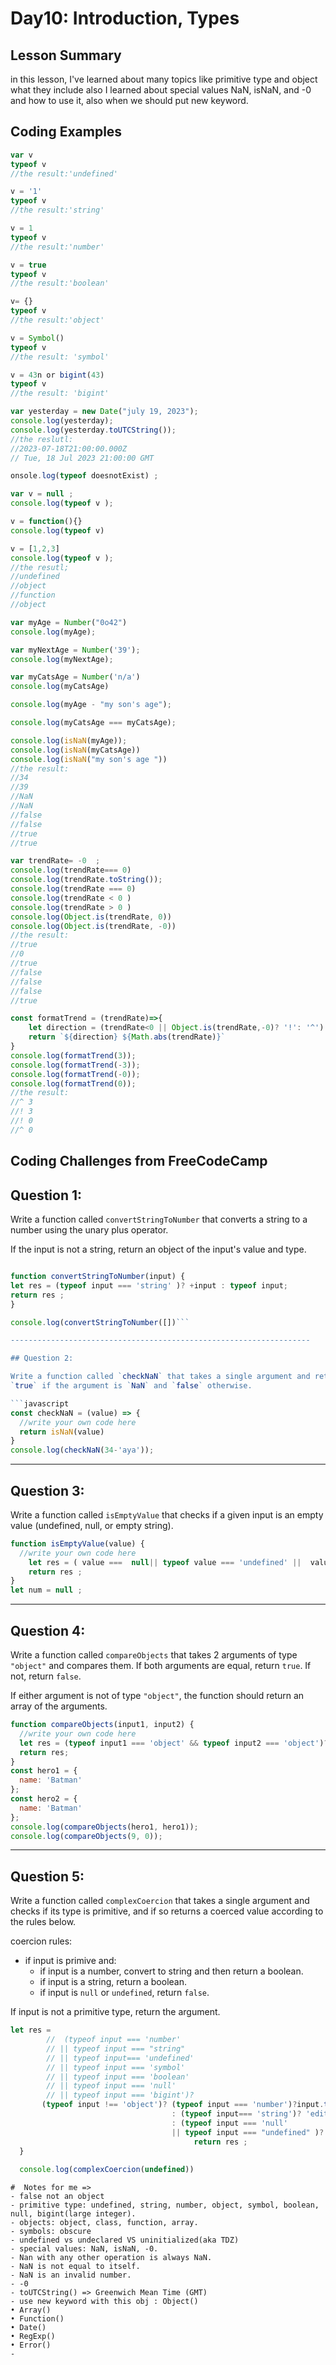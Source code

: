 # Day10: Introduction, Types


## Lesson Summary
in this lesson, I've learned about many topics like primitive type and object what they include also I learned about special values NaN, isNaN, and -0 and how to use it, also when we should put new keyword. 


## Coding Examples
```javascript
var v 
typeof v
//the result:'undefined'

v = '1'
typeof v
//the result:'string'

v = 1
typeof v
//the result:'number'

v = true
typeof v
//the result:'boolean'

v= {}
typeof v
//the result:'object'

v = Symbol()
typeof v
//the result: 'symbol'

v = 43n or bigint(43)
typeof v
//the result: 'bigint'

var yesterday = new Date("july 19, 2023");
console.log(yesterday);
console.log(yesterday.toUTCString());
//the reslutl:
//2023-07-18T21:00:00.000Z
// Tue, 18 Jul 2023 21:00:00 GMT

onsole.log(typeof doesnotExist) ; 

var v = null ; 
console.log(typeof v ); 

v = function(){}
console.log(typeof v)

v = [1,2,3]
console.log(typeof v );
//the resutl;
//undefined
//object
//function
//object

var myAge = Number("0o42")
console.log(myAge);

var myNextAge = Number('39');
console.log(myNextAge);

var myCatsAge = Number('n/a')
console.log(myCatsAge)

console.log(myAge - "my son's age");

console.log(myCatsAge === myCatsAge);

console.log(isNaN(myAge));
console.log(isNaN(myCatsAge))
console.log(isNaN("my son's age "))
//the result:
//34
//39
//NaN
//NaN
//false
//false
//true
//true

var trendRate= -0  ;
console.log(trendRate=== 0)
console.log(trendRate.toString());
console.log(trendRate === 0)
console.log(trendRate < 0 )
console.log(trendRate > 0 )
console.log(Object.is(trendRate, 0))
console.log(Object.is(trendRate, -0))
//the result:
//true
//0
//true
//false
//false
//false
//true

const formatTrend = (trendRate)=>{
    let direction = (trendRate<0 || Object.is(trendRate,-0)? '!': '^')
    return `${direction} ${Math.abs(trendRate)}`
}
console.log(formatTrend(3));
console.log(formatTrend(-3));
console.log(formatTrend(-0));
console.log(formatTrend(0));
//the result:
//^ 3
//! 3
//! 0
//^ 0
```

## Coding Challenges from FreeCodeCamp
## Question 1:

Write a function called `convertStringToNumber` that converts a string to a
number using the unary plus operator. 

If the input is not a string, return an object of the input's value and type.

```javascript

function convertStringToNumber(input) {
let res = (typeof input === 'string' )? +input : typeof input;
return res ;
}

console.log(convertStringToNumber([])```

-------------------------------------------------------------------

## Question 2:

Write a function called `checkNaN` that takes a single argument and returns
`true` if the argument is `NaN` and `false` otherwise. 

```javascript
const checkNaN = (value) => {
  //write your own code here
  return isNaN(value)
}
console.log(checkNaN(34-'aya'));
```

-------------------------------------------------------------------

## Question 3: 

Write a function called `isEmptyValue` that checks if a given input is an empty value (undefined,
null, or empty string). 

```javascript
function isEmptyValue(value) {
  //write your own code here
    let res = ( value ===  null|| typeof value === 'undefined' ||  value === '')? true : false;
    return res ;  
}
let num = null ;
```

-------------------------------------------------------------------

## Question 4: 

Write a function called `compareObjects` that takes 2 arguments of type
`"object"` and compares them. If both arguments are equal, return `true`. If
not, return `false`.

If either argument is not of type `"object"`, the function should return an
array of the arguments. 

```javascript
function compareObjects(input1, input2) {
  //write your own code here
  let res = (typeof input1 === 'object' && typeof input2 === 'object')? Object.is(input1 , input2): [input1 , input2]
  return res; 
}
const hero1 = {
  name: 'Batman'
};
const hero2 = {
  name: 'Batman'
};
console.log(compareObjects(hero1, hero1));
console.log(compareObjects(9, 0));
```

-------------------------------------------------------------------

## Question 5: 

Write a function called `complexCoercion` that takes a single argument and
checks if its type is primitive, and if so returns a coerced value according to
the rules below.

coercion rules: 
- if input is primive and:
  - if input is a number, convert to string and then return a boolean. 
  - if input is a string, return a boolean.
  - if input is `null` or `undefined`, return `false`.

If input is not a primitive type, return the argument.

```javascript
let res =
        //  (typeof input === 'number' 
        // || typeof input === "string" 
        // || typeof input=== 'undefined' 
        // || typeof input === 'symbol' 
        // || typeof input === 'boolean' 
        // || typeof input === 'null'
        // || typeof input === 'bigint')? 
       (typeof input !== 'object')? (typeof input === 'number')?input.toString()+"edit" 
                                    : (typeof input=== 'string')? 'edit'
                                    : (typeof input === 'null' 
                                    || typeof input === "undefined" )? false  : 'no' : 'non'
                                         return res ; 
  }
  
  console.log(complexCoercion(undefined))
```

```
#  Notes for me => 
- false not an object
- primitive type: undefined, string, number, object, symbol, boolean, null, bigint(large integer).
- objects: object, class, function, array. 
- symbols: obscure
- undefined vs undeclared VS uninitialized(aka TDZ)
- special values: NaN, isNaN, -0.
- Nan with any other operation is always NaN.
- NaN is not equal to itself.
- NaN is an invalid number.
- -0
- toUTCString() => Greenwich Mean Time (GMT)
- use new keyword with this obj : Object()
• Array()
• Function()
• Date()
• RegExp()
• Error()
- 


